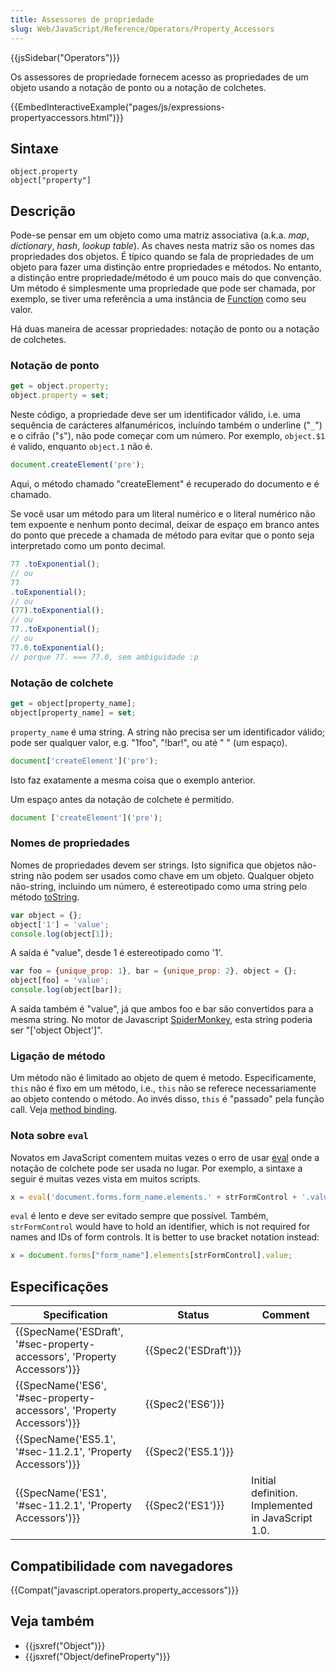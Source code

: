 ```yaml
---
title: Assessores de propriedade
slug: Web/JavaScript/Reference/Operators/Property_Accessors
---
```


{{jsSidebar("Operators")}}

Os assessores de propriedade fornecem acesso as propriedades de um objeto usando a notação de ponto ou a notação de colchetes.

{{EmbedInteractiveExample("pages/js/expressions-propertyaccessors.html")}}

## Sintaxe

```
object.property
object["property"]
```

## Descrição

Pode-se pensar em um objeto como uma matriz associativa (a.k.a. _map_, _dictionary_, _hash_, _lookup table_). As chaves nesta matriz são os nomes das propriedades dos objetos. É típico quando se fala de propriedades de um objeto para fazer uma distinção entre propriedades e métodos. No entanto, a distinção entre propriedade/método é um pouco mais do que convenção. Um método é simplesmente uma propriedade que pode ser chamada, por exemplo, se tiver uma referência a uma instância de [Function](/pt-BR/docs/Web/JavaScript/Reference/Functions) como seu valor.

Há duas maneira de acessar propriedades: notação de ponto ou a notação de colchetes.

### Notação de ponto

```js
get = object.property;
object.property = set;
```

Neste código, a propriedade deve ser um identificador válido, i.e. uma sequência de carácteres alfanuméricos, incluíndo também o underline ("`_`") e o cifrão ("`$`"), não pode começar com um número. Por exemplo, `object.$1` é valido, enquanto `object.1` não é.

```js
document.createElement('pre');
```

Aqui, o método chamado "createElement" é recuperado do documento e é chamado.

Se você usar um método para um literal numérico e o literal numérico não tem expoente e nenhum ponto decimal, deixar de espaço em branco antes do ponto que precede a chamada de método para evitar que o ponto seja interpretado como um ponto decimal.

```js
77 .toExponential();
// ou
77
.toExponential();
// ou
(77).toExponential();
// ou
77..toExponential();
// ou
77.0.toExponential();
// porque 77. === 77.0, sem ambiguidade :p
```

### Notação de colchete

```js
get = object[property_name];
object[property_name] = set;
```

`property_name` é uma string. A string não precisa ser um identificador válido; pode ser qualquer valor, e.g. "1foo", "!bar!", ou até " " (um espaço).

```js
document['createElement']('pre');
```

Isto faz exatamente a mesma coisa que o exemplo anterior.

Um espaço antes da notação de colchete é permitido.

```js
document ['createElement']('pre');
```

### Nomes de propriedades

Nomes de propriedades devem ser strings. Isto significa que objetos não-string não podem ser usados como chave em um objeto. Qualquer objeto não-string, incluindo um número, é estereotipado como uma string pelo método [toString](/pt-BR/docs/Web/JavaScript/Reference/Global_Objects/Object/toString).

```js
var object = {};
object['1'] = 'value';
console.log(object[1]);
```

A saída é "value", desde 1 é estereotipado como '1'.

```js
var foo = {unique_prop: 1}, bar = {unique_prop: 2}, object = {};
object[foo] = 'value';
console.log(object[bar]);
```

A saída também é "value", já que ambos foo e bar são convertidos para a mesma string. No motor de Javascript [SpiderMonkey](/pt-BR/docs/Mozilla/Projects/SpiderMonkey), esta string poderia ser "\['object Object']".

### Ligação de método

Um método não é limitado ao objeto de quem é metodo. Especificamente, `this` não é fixo em um método, i.e., `this` não se referece necessariamente ao objeto contendo o método. Ao invés disso, `this` é "passado" pela função call. Veja [method binding](/pt-BR/docs/Web/JavaScript/Reference/Operators/this#Method_binding).

### Nota sobre `eval`

Novatos em JavaScript comentem muitas vezes o erro de usar [eval](/pt-BR/docs/Web/JavaScript/Reference/Global_Objects/eval) onde a notação de colchete pode ser usada no lugar. Por exemplo, a sintaxe a seguir é muitas vezes vista em muitos scripts.

```js
x = eval('document.forms.form_name.elements.' + strFormControl + '.value');
```

`eval` é lento e deve ser evitado sempre que possível. Também, `strFormControl` would have to hold an identifier, which is not required for names and IDs of form controls. It is better to use bracket notation instead:

```js
x = document.forms["form_name"].elements[strFormControl].value;
```

## Especificações

| Specification                                                                                    | Status                       | Comment                                            |
| ------------------------------------------------------------------------------------------------ | ---------------------------- | -------------------------------------------------- |
| {{SpecName('ESDraft', '#sec-property-accessors', 'Property Accessors')}} | {{Spec2('ESDraft')}} |                                                    |
| {{SpecName('ES6', '#sec-property-accessors', 'Property Accessors')}}     | {{Spec2('ES6')}}         |                                                    |
| {{SpecName('ES5.1', '#sec-11.2.1', 'Property Accessors')}}                     | {{Spec2('ES5.1')}}     |                                                    |
| {{SpecName('ES1', '#sec-11.2.1', 'Property Accessors')}}                     | {{Spec2('ES1')}}         | Initial definition. Implemented in JavaScript 1.0. |

## Compatibilidade com navegadores

{{Compat("javascript.operators.property_accessors")}}

## Veja também

- {{jsxref("Object")}}
- {{jsxref("Object/defineProperty")}}
